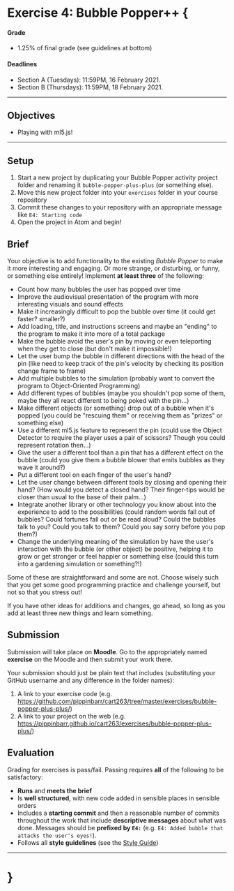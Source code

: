 # Exercise 4: Bubble Popper++ {

#### Grade
- 1.25% of final grade (see guidelines at bottom)  

#### Deadlines
- Section A (Tuesdays): 11:59PM, 16 February 2021.
- Section B (Thursdays): 11:59PM, 18 February 2021.

---

## Objectives
* Playing with ml5.js!

---

## Setup

1. Start a new project by duplicating your Bubble Popper activity project folder and renaming it `bubble-popper-plus-plus` (or something else).
2. Move this new project folder into your `exercises` folder in your course repository
3. Commit these changes to your repository with an appropriate message like `E4: Starting code`
4. Open the project in Atom and begin!

## Brief

Your objective is to add functionality to the existing *Bubble Popper* to make it more interesting and engaging. Or more strange, or disturbing, or funny, or something else entirely! Implement **at least three** of the following:

* Count how many bubbles the user has popped over time
* Improve the audiovisual presentation of the program with more interesting visuals and sound effects
* Make it increasingly difficult to pop the bubble over time (it could get faster? smaller?)
* Add loading, title, and instructions screens and maybe an "ending" to the program to make it into more of a total package
* Make the bubble avoid the user's pin by moving or even teleporting when they get to close (but don't make it impossible!)
* Let the user bump the bubble in different directions with the head of the pin (like need to keep track of the pin's velocity by checking its position change frame to frame)
* Add multiple bubbles to the simulation (probably want to convert the program to Object-Oriented Programming)
* Add different types of bubbles (maybe you shouldn't pop some of them, maybe they all react different to being poked with the pin...)
* Make different objects (or something) drop out of a bubble when it's popped (you could be "rescuing them" or receiving them as "prizes" or something else)
* Use a different ml5.js feature to represent the pin (could use the Object Detector to require the player uses a pair of scissors? Though you could represent rotation then...)
* Give the user a different tool than a pin that has a different effect on the bubble (could you give them a bubble blower that emits bubbles as they wave it around?)
* Put a different tool on each finger of the user's hand?
* Let the user change between different tools by closing and opening their hand? (How would you detect a closed hand? Their finger-tips would be closer than usual to the base of their palm...)
* Integrate another library or other technology you know about into the experience to add to the possibilities (could random words fall out of bubbles? Could fortunes fall out or be read aloud? Could the bubbles talk to you? Could you talk to them? Could you say sorry before you pop them?)
* Change the underlying meaning of the simulation by have the user's interaction with the bubble (or other object) be positive, helping it to grow or get stronger or feel happier or something else (could this turn into a gardening simulation or something?!)

Some of these are straightforward and some are not. Choose wisely such that you get some good programming practice and challenge yourself, but not so that you stress out!

If you have other ideas for additions and changes, go ahead, so long as you add at least three new things and learn something.

## Submission

Submission will take place on **Moodle**. Go to the appropriately named **exercise** on the Moodle and then submit your work there.

Your submission should just be plain text that includes (substituting your GitHub username and any difference in the folder names):

1. A link to your exercise code (e.g. https://github.com/pippinbarr/cart263/tree/master/exercises/bubble-popper-plus-plus/)
2. A link to your project on the web (e.g. https://pippinbarr.github.io/cart263/exercises/bubble-popper-plus-plus/)

## Evaluation

Grading for exercises is pass/fail. Passing requires **all** of the following to be satisfactory:

- **Runs** and **meets the brief**
- Is **well structured**, with new code added in sensible places in sensible orders
- Includes a **starting commit** and then a reasonable number of commits throughout the work that include **descriptive messages** about what was done. Messages should be **prefixed by `E4:`** (e.g. `E4: Added bubble that attacks the user's eyes!`).
- Follows all **style guidelines** (see the [Style Guide](../guides/style-guide.md))

---

# }
